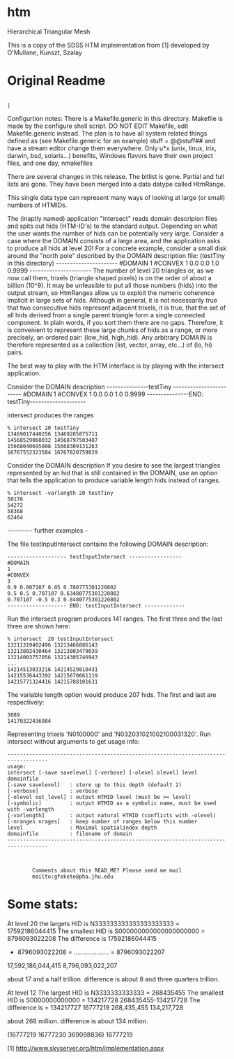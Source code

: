 # htm
Hierarchical Triangular Mesh

This is a copy of the SDSS HTM implementation from [1] developed by O'Mullane, Kunszt, Szalay


# Original Readme

       	       	       	       	       	       	       	       	       	       |
Configurtion notes:
There is a Makefile.generic in this directory. Makefile is made by the 
configure shell script. DO NOT EDIT Makefile, edit Makefile.generic instead.
The plan is to have all system related things defined as (see Makefile.generic
for an example) stuff = @@stuff## and have a stream editor change them 
everywhere. Only u*x (unix, linux, irix, darwin, bsd, solaris...) benefits,
Windows flavors have their own project files, and one day, nmakefiles


There are several changes in this release. The bitlist is gone. Partial and
full lists are gone. They have been merged into a data datype called HtmRange.

This single data type can represent many ways of looking at large (or small)
numbers of HTMIDs.

The (inaptly named) application "intersect" reads domain descripion files
and spits out hids (HTM-ID's) to the standard output. Depending on what
the user wants the number of hids can be potentially very large. Consider
a case where the DOMAIN consists of a large area, and the application
asks to produce all hids at level 20! For a concrete example, consider a
small disk around the "north pole" described by the DOMAIN description
file: (testTiny in this directory)
    ----------------------
    #DOMAIN
    1
    #CONVEX
    1
    0.0 0.0 1.0 0.9999
    ----------------------
The number of level 20 triangles or, as we now call them, trixels (triangle
shaped pixels) is on the order of about a billion (10^9). It may be
unfeasible to put all those numbers (hids) into the output stream, so
HtmRanges allow us to exploit the numeric coherence implicit in large sets
of hids. Although in general, it is not necessarily true that two consecutive
hids represent adjacent trixels, it is true, that the set of all hids derived
from a single parent triangle form a single connected component. In plain
words, if you sort them there are no gaps. Therefore, it is convenient
to represent these large chunks of hids as a range, or more precisely,
an ordered pair: (low_hid, high_hid). Any arbitrary DOMAIN is therefore
represented as a collection (list, vector, array, etc...) of (lo, hi)
pairs.

The best way to play with the HTM interface is by playing with the
intersect application.


Consider the DOMAIN description
    ---------------testTiny ------------------------
    #DOMAIN
    1
    #CONVEX
    1
    0.0 0.0 1.0 0.9999
    ---------------END: testTiny--------------------

intersect produces the ranges

    % intersect 20 testTiny
    13469017440256 13469285875711
    14568529068032 14568797503487
    15668040695808 15668309131263
    16767552323584 16767820759039

Consider the DOMAIN description
If you desire to see the largest triangles represented by an hid that
is still contained in the DOMAIN, use an option that tells the application
to produce variable length hids instead of ranges.

    % intersect -varlength 20 testTiny
    50176
    54272
    58368
    62464
    
--------- further examples -

The file testInputIntersect contains the following DOMAIN description:

    ------------------- testInputIntersect -----------------
    #DOMAIN
    1
    #CONVEX
    3
    0.9 0.007107 0.05 0.780775301220802
    0.5 0.5 0.707107 0.63480775301220802
    0.707107 -0.5 0.3 0.8480775301220802
    ------------------- END: testInputIntersect -------------

Run the intersect program produces 141 ranges. The first three
and the last three are shown here:


    % intersect  20 testInputIntersect
    13211319402496 13213466886143
    13213802430464 13213803479039
    13214003757056 13214305746943
    ...
    14214513033216 14214529810431
    14215536443392 14215670661119
    14215771324416 14215788101631


The variable length option would produce 207 hids. The first and last are
respectively:

    3089
    14170322436984

Representing trixels 'N0100000' and 'N032031021002100031320'. Run intersect
without arguments to get usage info:

    -----------------------------------------------------------------------------------
    usage: 
    intersect [-save savelevel] [-verbose] [-olevel olevel] level domainfile
    [-save savelevel]   : store up to this depth (default 2)
    [-verbose]          : verbose
    [-olevel out_level] : output HTMID level (must be >= level)
    [-symbolic]         : output HTMID as a symbolic name, must be used with -varlength
    [-varlength]        : output natural HTMID (conflicts with -olevel)
    [-nranges nrages]   : keep number of ranges below this number
    level               : Maximal spatialindex depth 
    domainfile          : filename of domain 
    -----------------------------------------------------------------------------------



		    Comments about this READ_ME? Please send me mail
		    mailto:gfekete@pha.jhu.edu

Some stats:
==========
At level 20
the largets HID  is  N333333333333333333333 = 17592186044415
The smallest HID is  S000000000000000000000 =  8796093022208
The difference is
   17592186044415 
  - 8796093022208 =  ....................   =  8796093022207

17,592,186,044,415
 8,796,093,022,207

about 17 and a half trillion.
difference is about 8 and three quarters trillion.

At level 12
The largest HID is   N3333333333333 = 268435455
The smallest HID is  S0000000000000 = 134217728   268435455-134217728
The difference is                   = 134217727
                                       16777219 
268,435,455
134,217,728

about 268  million.
difference is about 134 million.

(16777219 16777230 369098836)
16777219 




[1] http://www.skyserver.org/htm/implementation.aspx
